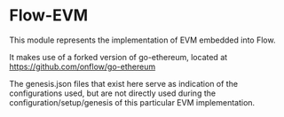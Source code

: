 # Flow-EVM

This module represents the implementation of EVM embedded into Flow.

It makes use of a forked version of go-ethereum, located at https://github.com/onflow/go-ethereum

The genesis.json files that exist here serve as indication of the configurations used, but are not directly used during the configuration/setup/genesis of this particular EVM implementation.

